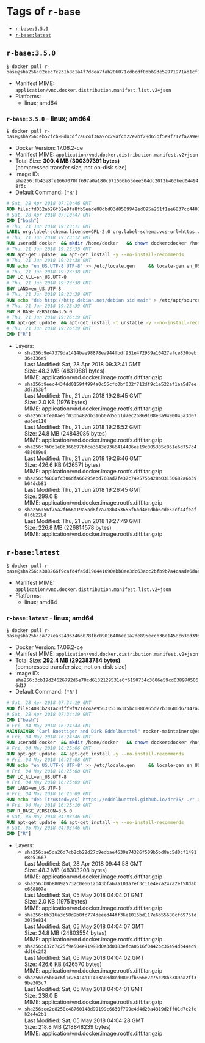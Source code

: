 <!-- THIS FILE IS GENERATED VIA './update-remote.sh' -->

# Tags of `r-base`

-	[`r-base:3.5.0`](#r-base350)
-	[`r-base:latest`](#r-baselatest)

## `r-base:3.5.0`

```console
$ docker pull r-base@sha256:02eec7c231b8c1a4f7ddea7fab206071cdbcdf0bbb93e52971971ad1cf15649c
```

-	Manifest MIME: `application/vnd.docker.distribution.manifest.list.v2+json`
-	Platforms:
	-	linux; amd64

### `r-base:3.5.0` - linux; amd64

```console
$ docker pull r-base@sha256:eb52fcb98d4cdf7a6c4f36a9cc29afcd22e7bf28d65bf5e9f717fa2a9e8b7c29
```

-	Docker Version: 17.06.2-ce
-	Manifest MIME: `application/vnd.docker.distribution.manifest.v2+json`
-	Total Size: **300.4 MB (300397391 bytes)**  
	(compressed transfer size, not on-disk size)
-	Image ID: `sha256:fb43e8fe1667070ff697a0a180c971566b53dee504dc20f2b463bed044948f5c`
-	Default Command: `["R"]`

```dockerfile
# Sat, 28 Apr 2018 07:10:46 GMT
ADD file:fd052ab26f32e9fa8fb5eade08dbd03d8509942ed095a261f1ee6837cc440712 in / 
# Sat, 28 Apr 2018 07:10:47 GMT
CMD ["bash"]
# Thu, 21 Jun 2018 19:23:11 GMT
LABEL org.label-schema.license=GPL-2.0 org.label-schema.vcs-url=https://github.com/rocker-org/r-base org.label-schema.vendor=Rocker Project maintainer=Dirk Eddelbuettel <edd@debian.org>
# Thu, 21 Jun 2018 19:23:12 GMT
RUN useradd docker 	&& mkdir /home/docker 	&& chown docker:docker /home/docker 	&& addgroup docker staff
# Thu, 21 Jun 2018 19:23:35 GMT
RUN apt-get update 	&& apt-get install -y --no-install-recommends 		ed 		less 		locales 		vim-tiny 		wget 		ca-certificates 		fonts-texgyre 	&& rm -rf /var/lib/apt/lists/*
# Thu, 21 Jun 2018 19:23:38 GMT
RUN echo "en_US.UTF-8 UTF-8" >> /etc/locale.gen 	&& locale-gen en_US.utf8 	&& /usr/sbin/update-locale LANG=en_US.UTF-8
# Thu, 21 Jun 2018 19:23:38 GMT
ENV LC_ALL=en_US.UTF-8
# Thu, 21 Jun 2018 19:23:38 GMT
ENV LANG=en_US.UTF-8
# Thu, 21 Jun 2018 19:23:39 GMT
RUN echo "deb http://http.debian.net/debian sid main" > /etc/apt/sources.list.d/debian-unstable.list         && echo 'APT::Default-Release "testing";' > /etc/apt/apt.conf.d/default
# Thu, 21 Jun 2018 19:23:39 GMT
ENV R_BASE_VERSION=3.5.0
# Thu, 21 Jun 2018 19:26:19 GMT
RUN apt-get update 	&& apt-get install -t unstable -y --no-install-recommends 		littler                 r-cran-littler                 r-cran-stringr 		r-base=${R_BASE_VERSION}-* 		r-base-dev=${R_BASE_VERSION}-* 		r-recommended=${R_BASE_VERSION}-*         && echo 'options(repos = c(CRAN = "https://cloud.r-project.org/"))' >> /etc/R/Rprofile.site         && echo 'source("/etc/R/Rprofile.site")' >> /etc/littler.r 	&& ln -s /usr/lib/R/site-library/littler/examples/install.r /usr/local/bin/install.r 	&& ln -s /usr/lib/R/site-library/littler/examples/install2.r /usr/local/bin/install2.r 	&& ln -s /usr/lib/R/site-library/littler/examples/installGithub.r /usr/local/bin/installGithub.r 	&& ln -s /usr/lib/R/site-library/littler/examples/testInstalled.r /usr/local/bin/testInstalled.r 	&& install.r docopt 	&& rm -rf /tmp/downloaded_packages/ /tmp/*.rds 	&& rm -rf /var/lib/apt/lists/*
# Thu, 21 Jun 2018 19:26:19 GMT
CMD ["R"]
```

-	Layers:
	-	`sha256:9e47379da1414bae98878ea944fbdf951e472939a10427afce830beb36e336a9`  
		Last Modified: Sat, 28 Apr 2018 09:32:41 GMT  
		Size: 48.3 MB (48310881 bytes)  
		MIME: application/vnd.docker.image.rootfs.diff.tar.gzip
	-	`sha256:9eec4434dd0159f4994a0c55cfc0bf032f712df9c1e522af1aa5d7ee3d73530f`  
		Last Modified: Thu, 21 Jun 2018 19:26:45 GMT  
		Size: 2.0 KB (1976 bytes)  
		MIME: application/vnd.docker.image.rootfs.diff.tar.gzip
	-	`sha256:6fea0ae5f03db482db316b07d55b1d7ec2b869108e3a9490045a3d07aa8ae110`  
		Last Modified: Thu, 21 Jun 2018 19:26:52 GMT  
		Size: 24.8 MB (24843086 bytes)  
		MIME: application/vnd.docker.image.rootfs.diff.tar.gzip
	-	`sha256:7b0d1e8b366697bfca3643e9366414406ee19c005305c861e6d757c4488089e8`  
		Last Modified: Thu, 21 Jun 2018 19:26:46 GMT  
		Size: 426.6 KB (426571 bytes)  
		MIME: application/vnd.docker.image.rootfs.diff.tar.gzip
	-	`sha256:f680afc306dfa66295ebd768ad7fe37c7495756428b03150682a6b39b64dcb81`  
		Last Modified: Thu, 21 Jun 2018 19:26:45 GMT  
		Size: 299.0 B  
		MIME: application/vnd.docker.image.rootfs.diff.tar.gzip
	-	`sha256:56f75a2f666a19a5ad6f7a7b8b453655f6bd4ecdbb6cde52cf44feaf0f6b22b8`  
		Last Modified: Thu, 21 Jun 2018 19:27:49 GMT  
		Size: 226.8 MB (226814578 bytes)  
		MIME: application/vnd.docker.image.rootfs.diff.tar.gzip

## `r-base:latest`

```console
$ docker pull r-base@sha256:a388266f9cafd4fa5d198441090ebb8ee3dc63acc2bfb9b7a4caade6daedea24
```

-	Manifest MIME: `application/vnd.docker.distribution.manifest.list.v2+json`
-	Platforms:
	-	linux; amd64

### `r-base:latest` - linux; amd64

```console
$ docker pull r-base@sha256:ca727ea324963466078fbc09016406ee1a2de895eccb36e1458c638d39ddeeb3
```

-	Docker Version: 17.06.2-ce
-	Manifest MIME: `application/vnd.docker.distribution.manifest.v2+json`
-	Total Size: **292.4 MB (292383784 bytes)**  
	(compressed transfer size, not on-disk size)
-	Image ID: `sha256:3cb19d24626792d6e70cd6132129531e6f6150734c3606e59cd0389705066d17`
-	Default Command: `["R"]`

```dockerfile
# Sat, 28 Apr 2018 07:34:19 GMT
ADD file:4083b281ac0fff9f921dc4ae956315316315bc0886a65d77b31686d67147a249 in / 
# Sat, 28 Apr 2018 07:34:19 GMT
CMD ["bash"]
# Fri, 04 May 2018 16:24:44 GMT
MAINTAINER "Carl Boettiger and Dirk Eddelbuettel" rocker-maintainers@eddelbuettel.com
# Fri, 04 May 2018 16:24:46 GMT
RUN useradd docker 	&& mkdir /home/docker 	&& chown docker:docker /home/docker 	&& addgroup docker staff
# Fri, 04 May 2018 16:25:06 GMT
RUN apt-get update 	&& apt-get install -y --no-install-recommends 		ed 		less 		locales 		vim-tiny 		wget 		ca-certificates 		fonts-texgyre 	&& rm -rf /var/lib/apt/lists/*
# Fri, 04 May 2018 16:25:08 GMT
RUN echo "en_US.UTF-8 UTF-8" >> /etc/locale.gen 	&& locale-gen en_US.utf8 	&& /usr/sbin/update-locale LANG=en_US.UTF-8
# Fri, 04 May 2018 16:25:08 GMT
ENV LC_ALL=en_US.UTF-8
# Fri, 04 May 2018 16:25:09 GMT
ENV LANG=en_US.UTF-8
# Fri, 04 May 2018 16:25:09 GMT
RUN echo "deb [trusted=yes] https://eddelbuettel.github.io/drr35/ ./" > /etc/apt/sources.list.d/debian-r-3.5.list
# Fri, 04 May 2018 16:25:10 GMT
ENV R_BASE_VERSION=3.5.0
# Sat, 05 May 2018 04:03:46 GMT
RUN apt-get update 	&& apt-get install -y --no-install-recommends 		littler                 r-cran-littler 		r-base=${R_BASE_VERSION}-* 		r-base-dev=${R_BASE_VERSION}-* 		r-recommended=${R_BASE_VERSION}-*         && echo 'options(repos = c(CRAN = "https://cloud.r-project.org/"), download.file.method = "libcurl")' >> /etc/R/Rprofile.site         && echo 'source("/etc/R/Rprofile.site")' >> /etc/littler.r 	&& ln -s /usr/lib/R/site-library/littler/examples/install.r /usr/local/bin/install.r 	&& ln -s /usr/lib/R/site-library/littler/examples/install2.r /usr/local/bin/install2.r 	&& ln -s /usr/lib/R/site-library/littler/examples/installGithub.r /usr/local/bin/installGithub.r 	&& ln -s /usr/lib/R/site-library/littler/examples/testInstalled.r /usr/local/bin/testInstalled.r 	&& install.r docopt 	&& rm -rf /tmp/downloaded_packages/ /tmp/*.rds 	&& rm -rf /var/lib/apt/lists/*
# Sat, 05 May 2018 04:03:46 GMT
CMD ["R"]
```

-	Layers:
	-	`sha256:ae5da26d7cb2cb22d27c9edbae4639e74326f509b5bd8ec5d0cf1491e8e51667`  
		Last Modified: Sat, 28 Apr 2018 09:44:58 GMT  
		Size: 48.3 MB (48303208 bytes)  
		MIME: application/vnd.docker.image.rootfs.diff.tar.gzip
	-	`sha256:b0b880925732c0e6612b43bfa67a101a7ef3c11e4e7a247a2ef58dabe688807a`  
		Last Modified: Sat, 05 May 2018 04:04:01 GMT  
		Size: 2.0 KB (1975 bytes)  
		MIME: application/vnd.docker.image.rootfs.diff.tar.gzip
	-	`sha256:bb316a3c58d9b8fc774deeed44ff36e1016bd117e6b55680cf6975fd3075e814`  
		Last Modified: Sat, 05 May 2018 04:04:07 GMT  
		Size: 24.8 MB (24803554 bytes)  
		MIME: application/vnd.docker.image.rootfs.diff.tar.gzip
	-	`sha256:d37c7c25f9e504e91998d0a3d0183efca0616f0442bc36494db44ed9dd16c2f2`  
		Last Modified: Sat, 05 May 2018 04:04:02 GMT  
		Size: 426.6 KB (426570 bytes)  
		MIME: application/vnd.docker.image.rootfs.diff.tar.gzip
	-	`sha256:e5b0ac6f1c26414a11403a08d8cd0809fb566e2c75c28b3389aa2ff39be305c7`  
		Last Modified: Sat, 05 May 2018 04:04:01 GMT  
		Size: 238.0 B  
		MIME: application/vnd.docker.image.rootfs.diff.tar.gzip
	-	`sha256:ee2c8250c48760148d99199c6630f799e4d4d20a4319d2ff01d7c2feb2e4e2b1`  
		Last Modified: Sat, 05 May 2018 04:04:28 GMT  
		Size: 218.8 MB (218848239 bytes)  
		MIME: application/vnd.docker.image.rootfs.diff.tar.gzip
